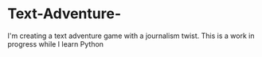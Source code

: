 # Text-Adventure-
I'm creating a text adventure game with a journalism twist. This is a work in progress while I learn Python
